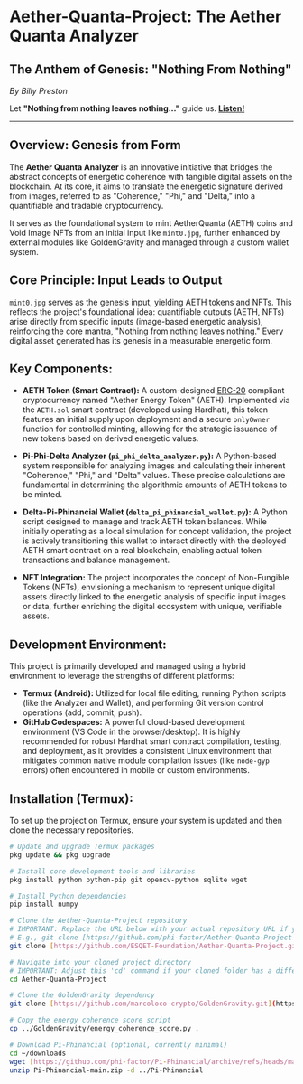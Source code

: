 # Aether-Quanta-Project: The Aether Quanta Analyzer

## The Anthem of Genesis: "Nothing From Nothing"
*By Billy Preston*

Let **"Nothing from nothing leaves nothing..."** guide us. [**Listen!**](https://www.youtube.com/watch?v=BPQ9M-o8e9g)

---

## Overview: Genesis from Form

The **Aether Quanta Analyzer** is an innovative initiative that bridges the abstract concepts of energetic coherence with tangible digital assets on the blockchain. At its core, it aims to translate the energetic signature derived from images, referred to as "Coherence," "Phi," and "Delta," into a quantifiable and tradable cryptocurrency.

It serves as the foundational system to mint AetherQuanta (AETH) coins and Void Image NFTs from an initial input like `mint0.jpg`, further enhanced by external modules like GoldenGravity and managed through a custom wallet system.

## Core Principle: Input Leads to Output

`mint0.jpg` serves as the genesis input, yielding AETH tokens and NFTs. This reflects the project's foundational idea: quantifiable outputs (AETH, NFTs) arise directly from specific inputs (image-based energetic analysis), reinforcing the core mantra, "Nothing from nothing leaves nothing." Every digital asset generated has its genesis in a measurable energetic form.

## Key Components:

* **AETH Token (Smart Contract):** A custom-designed [ERC-20](https://eips.ethereum.org/EIPS/eip-20) compliant cryptocurrency named "Aether Energy Token" (AETH). Implemented via the `AETH.sol` smart contract (developed using Hardhat), this token features an initial supply upon deployment and a secure `onlyOwner` function for controlled minting, allowing for the strategic issuance of new tokens based on derived energetic values.

* **Pi-Phi-Delta Analyzer (`pi_phi_delta_analyzer.py`):** A Python-based system responsible for analyzing images and calculating their inherent "Coherence," "Phi," and "Delta" values. These precise calculations are fundamental in determining the algorithmic amounts of AETH tokens to be minted.

* **Delta-Pi-Phinancial Wallet (`delta_pi_phinancial_wallet.py`):** A Python script designed to manage and track AETH token balances. While initially operating as a local simulation for concept validation, the project is actively transitioning this wallet to interact directly with the deployed AETH smart contract on a real blockchain, enabling actual token transactions and balance management.

* **NFT Integration:** The project incorporates the concept of Non-Fungible Tokens (NFTs), envisioning a mechanism to represent unique digital assets directly linked to the energetic analysis of specific input images or data, further enriching the digital ecosystem with unique, verifiable assets.

## Development Environment:

This project is primarily developed and managed using a hybrid environment to leverage the strengths of different platforms:

* **Termux (Android):** Utilized for local file editing, running Python scripts (like the Analyzer and Wallet), and performing Git version control operations (add, commit, push).
* **GitHub Codespaces:** A powerful cloud-based development environment (VS Code in the browser/desktop). It is highly recommended for robust Hardhat smart contract compilation, testing, and deployment, as it provides a consistent Linux environment that mitigates common native module compilation issues (like `node-gyp` errors) often encountered in mobile or custom environments.

## Installation (Termux):

To set up the project on Termux, ensure your system is updated and then clone the necessary repositories.

```bash
# Update and upgrade Termux packages
pkg update && pkg upgrade

# Install core development tools and libraries
pkg install python python-pip git opencv-python sqlite wget

# Install Python dependencies
pip install numpy

# Clone the Aether-Quanta-Project repository
# IMPORTANT: Replace the URL below with your actual repository URL if you are cloning a fork or a different source.
# E.g., git clone [https://github.com/phi-factor/Aether-Quanta-Project-.git](https://github.com/phi-factor/Aether-Quanta-Project-.git)
git clone [https://github.com/ESQET-Foundation/Aether-Quanta-Project.git](https://github.com/ESQET-Foundation/Aether-Quanta-Project.git)

# Navigate into your cloned project directory
# IMPORTANT: Adjust this 'cd' command if your cloned folder has a different name
cd Aether-Quanta-Project

# Clone the GoldenGravity dependency
git clone [https://github.com/marcoloco-crypto/GoldenGravity.git](https://github.com/marcoloco-crypto/GoldenGravity.git) ../GoldenGravity

# Copy the energy coherence score script
cp ../GoldenGravity/energy_coherence_score.py .

# Download Pi-Phinancial (optional, currently minimal)
cd ~/downloads
wget [https://github.com/phi-factor/Pi-Phinancial/archive/refs/heads/main.zip](https://github.com/phi-factor/Pi-Phinancial/archive/refs/heads/main.zip) -O Pi-Phinancial-main.zip
unzip Pi-Phinancial-main.zip -d ../Pi-Phinancial

